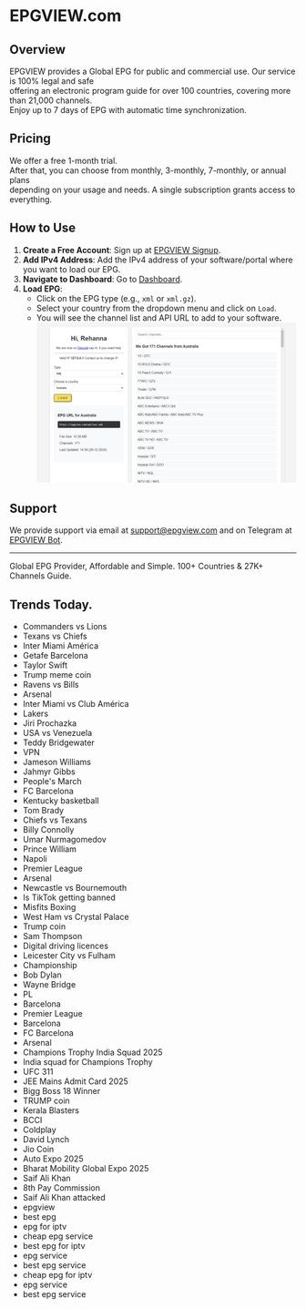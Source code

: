 # EPGVIEW.com



## Overview
EPGVIEW provides a Global EPG for public and commercial use. Our service is 100% legal and safe\
offering an electronic program guide for over 100 countries, covering more than 21,000 channels.\
Enjoy up to 7 days of EPG with automatic time synchronization.

## Pricing
We offer a free 1-month trial. \
After that, you can choose from monthly, 3-monthly, 7-monthly, or annual plans \
depending on your usage and needs. A single subscription grants access to everything.

## How to Use
1. **Create a Free Account**: Sign up at [EPGVIEW Signup](https://epgview.com/signup.php).
2. **Add IPv4 Address**: Add the IPv4 address of your software/portal where you want to load our EPG.
3. **Navigate to Dashboard**: Go to [Dashboard](https://epgview.com/dashboard.php).
4. **Load EPG**:
   - Click on the EPG type (e.g., `xml` or `xml.gz`).
   - Select your country from the dropdown menu and click on `Load`.
   - You will see the channel list and API URL to add to your software.
![EPGVIEW](img/dashboard.png)
## Support
We provide support via email at [support@epgview.com](mailto:support@epgview.com) and on Telegram at [EPGVIEW Bot](https://t.me/epgview_bot).

---

Global EPG Provider, Affordable and Simple. 100+ Countries & 27K+ Channels Guide.

## Trends Today.

- Commanders vs Lions
- Texans vs Chiefs
- Inter Miami  América
- Getafe  Barcelona
- Taylor Swift
- Trump meme coin
- Ravens vs Bills
- Arsenal
- Inter Miami vs Club América
- Lakers
- Jiri Prochazka
- USA vs Venezuela
- Teddy Bridgewater
- VPN
- Jameson Williams
- Jahmyr Gibbs
- People's March
- FC Barcelona
- Kentucky basketball
- Tom Brady
- Chiefs vs Texans
- Billy Connolly
- Umar Nurmagomedov
- Prince William
- Napoli
- Premier League
- Arsenal
- Newcastle vs Bournemouth
- Is TikTok getting banned
- Misfits Boxing
- West Ham vs Crystal Palace
- Trump coin
- Sam Thompson
- Digital driving licences
- Leicester City vs Fulham
- Championship
- Bob Dylan
- Wayne Bridge
- PL
- Barcelona
- Premier League
- Barcelona
- FC Barcelona
- Arsenal
- Champions Trophy India Squad 2025
- India squad for Champions Trophy
- UFC 311
- JEE Mains Admit Card 2025
- Bigg Boss 18 Winner
- TRUMP coin
- Kerala Blasters
- BCCI
- Coldplay
- David Lynch
- Jio Coin
- Auto Expo 2025
- Bharat Mobility Global Expo 2025
- Saif Ali Khan
- 8th Pay Commission
- Saif Ali Khan attacked
- epgview
- best epg
- epg for iptv
- cheap epg service
- best epg for iptv
- epg service
- best epg service
- cheap epg for iptv
- epg service
- best epg service
